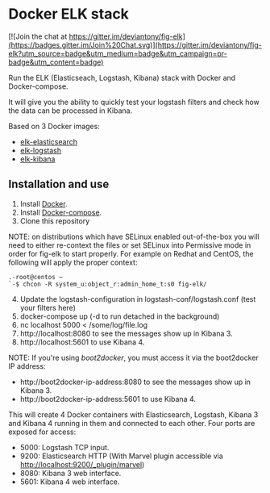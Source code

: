 # Docker ELK stack

[![Join the chat at https://gitter.im/deviantony/fig-elk](https://badges.gitter.im/Join%20Chat.svg)](https://gitter.im/deviantony/fig-elk?utm_source=badge&utm_medium=badge&utm_campaign=pr-badge&utm_content=badge)

Run the ELK (Elasticseach, Logstash, Kibana) stack with Docker and Docker-compose.

It will give you the ability to quickly test your logstash filters and check how the data can be processed in Kibana.

Based on 3 Docker images:

* [elk-elasticsearch](https://github.com/deviantony/docker-elk-elasticsearch)
* [elk-logstash](https://github.com/deviantony/docker-elk-logstash)
* [elk-kibana](https://github.com/deviantony/docker-elk-kibana)

## Installation and use
1. Install [Docker](http://docker.io).
2. Install [Docker-compose](http://docs.docker.com/compose/install/).
3. Clone this repository

NOTE: on distributions which have SELinux enabled out-of-the-box you will need to either
re-context the files or set SELinux into Permissive mode in order for fig-elk to start
properly. For example on Redhat and CentOS, the following will apply the proper context:
```
.-root@centos ~
`-$ chcon -R system_u:object_r:admin_home_t:s0 fig-elk/
```

4. Update the logstash-configuration in logstash-conf/logstash.conf (test your filters here)
5. docker-compose up (-d to run detached in the background)
6. nc localhost 5000 < /some/log/file.log
7. http://localhost:8080 to see the messages show up in Kibana 3.
8. http://localhost:5601 to use Kibana 4.

NOTE: If you're using *boot2docker*, you must access it via the boot2docker IP address:
* http://boot2docker-ip-address:8080 to see the messages show up in Kibana 3.
* http://boot2docker-ip-address:5601 to use Kibana 4.

This will create 4 Docker containers with Elasticsearch, Logstash, Kibana 3 and Kibana 4 running in them and connected to each other. Four ports are exposed for access:
* 5000: Logstash TCP input.
* 9200: Elasticsearch HTTP (With Marvel plugin accessible via [http://localhost:9200/_plugin/marvel](http://localhost:9200/_plugin/marvel))
* 8080: Kibana 3 web interface.
* 5601: Kibana 4 web interface.
